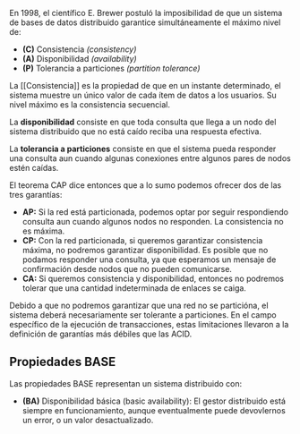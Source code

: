 En 1998, el científico E. Brewer postuló la imposibilidad de que un sistema de bases de datos distribuido garantice simultáneamente el máximo nivel de:

- **(C)** Consistencia *(consistency)*
- **(A)** Disponibilidad *(availability)*
- **(P)** Tolerancia a particiones *(partition tolerance)*

La [[Consistencia]] es la propiedad de que en un instante determinado, el sistema muestre un único valor de cada ítem de datos a los usuarios. Su nivel máximo es la consistencia secuencial.

La **disponibilidad** consiste en que toda consulta que llega a un nodo del sistema distribuido que no está caído reciba una respuesta efectiva.

La **tolerancia a particiones** consiste en que el sistema pueda responder una consulta aun cuando algunas conexiones entre algunos pares de nodos estén caídas.

El teorema CAP dice entonces que a lo sumo podemos ofrecer dos de las tres garantías:

- **AP:** Si la red está particionada, podemos optar por seguir respondiendo consulta aun cuando algunos nodos no responden. La consistencia no es máxima.
- **CP:** Con la red particionada, si queremos garantizar consistencia máxima, no podremos garantizar disponibilidad. Es posible que no podamos responder una consulta, ya que esperamos un mensaje de confirmación desde nodos que no pueden comunicarse.
- **CA:** Si queremos consistencia y disponibilidad, entonces no podremos tolerar que una cantidad indeterminada de enlaces se caiga.

Debido a que no podremos garantizar que una red no se particióna, el sistema deberá necesariamente ser tolerante a particiones. En el campo específico de la ejecución de transacciones, estas limitaciones llevaron a la definición de garantías más débiles que las ACID.

## Propiedades BASE

Las propiedades BASE representan un sistema distribuido con:

- **(BA)** Disponibilidad básica (basic availability): El gestor distribuido está siempre en funcionamiento, aunque eventualmente puede devovlernos un error, o un valor desactualizado.
